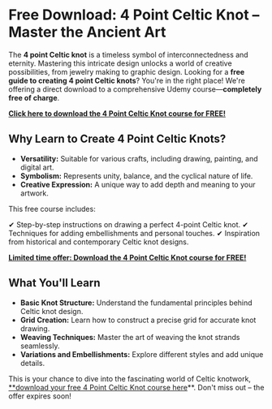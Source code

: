 # Free Download: 4 Point Celtic Knot – Master the Ancient Art

The **4 point Celtic knot** is a timeless symbol of interconnectedness and eternity. Mastering this intricate design unlocks a world of creative possibilities, from jewelry making to graphic design. Looking for a **free guide to creating 4 point Celtic knots**? You're in the right place! We're offering a direct download to a comprehensive Udemy course—**completely free of charge**.

[**Click here to download the 4 Point Celtic Knot course for FREE!**](https://udemywork.com/4-point-celtic-knot)

## Why Learn to Create 4 Point Celtic Knots?

*   **Versatility:** Suitable for various crafts, including drawing, painting, and digital art.
*   **Symbolism:** Represents unity, balance, and the cyclical nature of life.
*   **Creative Expression:** A unique way to add depth and meaning to your artwork.

This free course includes:

✔ Step-by-step instructions on drawing a perfect 4-point Celtic knot.
✔ Techniques for adding embellishments and personal touches.
✔ Inspiration from historical and contemporary Celtic knot designs.

[**Limited time offer: Download the 4 Point Celtic Knot course for FREE!**](https://udemywork.com/4-point-celtic-knot)

## What You'll Learn

*   **Basic Knot Structure:** Understand the fundamental principles behind Celtic knot design.
*   **Grid Creation:** Learn how to construct a precise grid for accurate knot drawing.
*   **Weaving Techniques:** Master the art of weaving the knot strands seamlessly.
*   **Variations and Embellishments:** Explore different styles and add unique details.

This is your chance to dive into the fascinating world of Celtic knotwork, [**download your free 4 Point Celtic Knot course here](https://udemywork.com/4-point-celtic-knot)**. Don't miss out – the offer expires soon!
